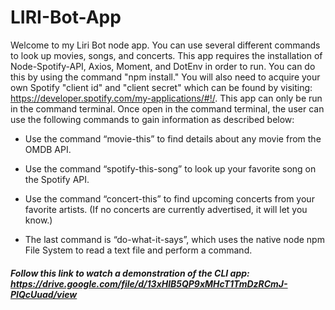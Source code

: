 # LIRI-Bot-App

Welcome to my Liri Bot node app. You can use several different commands to look up movies, songs, and concerts. This app requires the installation of Node-Spotify-API, Axios, Moment, and DotEnv in order to run. You can do this by using the command "npm install." You will also need to acquire your own Spotify "client id" and "client secret" which can be found by visiting: https://developer.spotify.com/my-applications/#!/. This app can only be run in the command terminal. Once open in the command terminal, the user can use the following commands to gain information as described below:

* Use the command “movie-this” to find details about any movie from the OMDB API.

* Use the command “spotify-this-song” to look up your favorite song on the Spotify API.

* Use the command “concert-this” to find upcoming concerts from your favorite artists. 
  (If no concerts are currently advertised, it will let you know.)

* The last command is “do-what-it-says”, which uses the native node npm File System to read a text file and perform a command.

##### Follow this link to watch a demonstration of the CLI app: https://drive.google.com/file/d/13xHlB5QP9xMHcT1TmDzRCmJ-PIQcUuad/view
